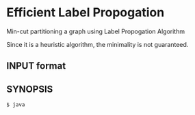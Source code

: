 # Efficient Label Propogation
Min-cut partitioning a graph using Label Propogation Algorithm

Since it is a heuristic algorithm, the minimality is not guaranteed.

INPUT format
-------------


SYNOPSIS
-------------
	$ java

